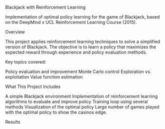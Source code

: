 Blackjack with Reinforcement Learning

Implementation of optimal policy learning for the game of Blackjack, based on the DeepMind x UCL Reinforcement Learning Course (2015).

Overview

This project applies reinforcement learning techniques to solve a simplified version of Blackjack. The objective is to learn a policy that maximizes the expected reward through experience and policy evaluation methods.

Key topics covered:

Policy evaluation and improvement
Monte Carlo control
Exploration vs. exploitation
Value function estimation

What This Project Includes

A simple Blackjack environment
Implementation of reinforcement learning algorithms to evaluate and improve policy
Training loop using several methods
Visualization of the optimal policy
Large number of games played with the optimal policy to show the casinos edge.

Results
